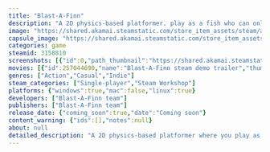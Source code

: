 ```yaml
---
title: "Blast-A-Finn"
description: "A 2D physics-based platformer. play as a fish who can only move by blasting arm cannons in a direction and getting launched the opposite way."
image: "https://shared.akamai.steamstatic.com/store_item_assets/steam/apps/3158810/header.jpg?t=1731697321"
capsule_image: "https://shared.akamai.steamstatic.com/store_item_assets/steam/apps/3158810/48a7f196fb10045ca65769a03bd12cecff79dd25/capsule_231x87.jpg?t=1731697321"
categories: game
steamid: 3158810
screenshots: [{"id":0,"path_thumbnail":"https://shared.akamai.steamstatic.com/store_item_assets/steam/apps/3158810/ss_d4196d751bec4be8d4f9fe440d2cdd01a63b2b5c.600x338.jpg?t=1731697321","path_full":"https://shared.akamai.steamstatic.com/store_item_assets/steam/apps/3158810/ss_d4196d751bec4be8d4f9fe440d2cdd01a63b2b5c.1920x1080.jpg?t=1731697321"},{"id":1,"path_thumbnail":"https://shared.akamai.steamstatic.com/store_item_assets/steam/apps/3158810/ss_b5d5aba61e73f0d5ace0192a97b7d503937fac9c.600x338.jpg?t=1731697321","path_full":"https://shared.akamai.steamstatic.com/store_item_assets/steam/apps/3158810/ss_b5d5aba61e73f0d5ace0192a97b7d503937fac9c.1920x1080.jpg?t=1731697321"},{"id":2,"path_thumbnail":"https://shared.akamai.steamstatic.com/store_item_assets/steam/apps/3158810/ss_a1a459881c0ea178a968921ea192acdbd030b3a6.600x338.jpg?t=1731697321","path_full":"https://shared.akamai.steamstatic.com/store_item_assets/steam/apps/3158810/ss_a1a459881c0ea178a968921ea192acdbd030b3a6.1920x1080.jpg?t=1731697321"},{"id":3,"path_thumbnail":"https://shared.akamai.steamstatic.com/store_item_assets/steam/apps/3158810/ss_65c84baab16fb5118dbb61120af4aa172e1c64fe.600x338.jpg?t=1731697321","path_full":"https://shared.akamai.steamstatic.com/store_item_assets/steam/apps/3158810/ss_65c84baab16fb5118dbb61120af4aa172e1c64fe.1920x1080.jpg?t=1731697321"},{"id":4,"path_thumbnail":"https://shared.akamai.steamstatic.com/store_item_assets/steam/apps/3158810/ss_bf54c260ab410ebd836f65ec62eadbdff9075845.600x338.jpg?t=1731697321","path_full":"https://shared.akamai.steamstatic.com/store_item_assets/steam/apps/3158810/ss_bf54c260ab410ebd836f65ec62eadbdff9075845.1920x1080.jpg?t=1731697321"}]
movies: [{"id":257044690,"name":"Blast-A-Finn steam demo trailer","thumbnail":"https://shared.akamai.steamstatic.com/store_item_assets/steam/apps/257044690/09843ddfb0393038e52d6454cd38b842c1b02842/movie_600x337.jpg?t=1731697315","webm":{"480":"http://video.akamai.steamstatic.com/store_trailers/257044690/movie480_vp9.webm?t=1731697315","max":"http://video.akamai.steamstatic.com/store_trailers/257044690/movie_max_vp9.webm?t=1731697315"},"mp4":{"480":"http://video.akamai.steamstatic.com/store_trailers/257044690/movie480.mp4?t=1731697315","max":"http://video.akamai.steamstatic.com/store_trailers/257044690/movie_max.mp4?t=1731697315"},"highlight":true}]
genres: ["Action","Casual","Indie"]
steam_categories: ["Single-player","Steam Workshop"]
platforms: {"windows":true,"mac":false,"linux":true}
developers: ["Blast-A-Finn team"]
publishers: ["Blast-A-Finn team"]
release_date: {"coming_soon":true,"date":"Coming soon"}
content_warning: {"ids":[],"notes":null}
about: null
detailed_description: "A 2D physics-based platformer where you play as a fish whose only method of movement is by blasting arm cannons in a direction and getting launched the opposite way. <br />\r\nBlast through several different locales full of danger. But fear not, finn can fly through anything using his arm cannons, and utilizing level layouts + unique items. At the end of each level an exciting boss fight awaits, will finn defeat them all?"
---
```


